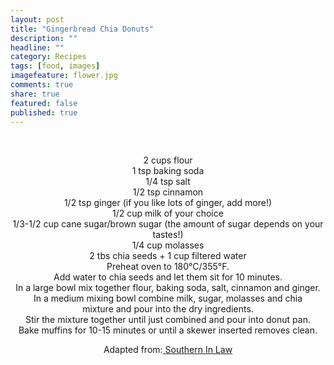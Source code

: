 ```yaml
---
layout: post
title: "Gingerbread Chia Donuts"
description: ""
headline: ""
category: Recipes
tags: [food, images]
imagefeature: flower.jpg
comments: true
share: true
featured: false
published: true
---
```


&nbsp;

<img class="aligncenter" src="http://i1208.photobucket.com/albums/cc370/apegg23/IMG_0439_zps4def7210.jpg" alt="" />
<div style="text-align: center;">2 cups flour</div>
<div style="text-align: center;">1 tsp baking soda</div>
<div style="text-align: center;">1/4 tsp salt</div>
<div style="text-align: center;">1/2 tsp cinnamon</div>
<div style="text-align: center;">1/2 tsp ginger (if you like lots of ginger, add more!)</div>
<div style="text-align: center;">1/2 cup milk of your choice</div>
<div style="text-align: center;">1/3-1/2 cup cane sugar/brown sugar (the amount of sugar depends on your tastes!)</div>
<div style="text-align: center;">1/4 cup molasses</div>
<div style="text-align: center;">2 tbs chia seeds + 1 cup filtered water</div>
<div style="text-align: center;"></div>
<div style="text-align: center;">Preheat oven to 180°C/355°F.</div>
<div style="text-align: center;">Add water to chia seeds and let them sit for 10 minutes.</div>
<div style="text-align: center;">In a large bowl mix together flour, baking soda, salt, cinnamon and ginger.</div>
<div style="text-align: center;">In a medium mixing bowl combine milk, sugar, molasses and chia mixture and pour into the dry ingredients.</div>
<div style="text-align: center;">Stir the mixture together until just combined and pour into donut pan.</div>
<div style="text-align: center;">Bake muffins for 10-15 minutes or until a skewer inserted removes clean.</div>
<p style="text-align: center;"></p>
<p style="text-align: center;"></p>
<p style="text-align: center;">Adapted from:<a href="http://www.southerninlaw.com/2012/08/recipe-healthy-gingerbread-muffins-gluten-free.html" target="_blank"> Southern In Law</a></p>
<p style="text-align: center;"></p>
